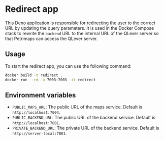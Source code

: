 # Redirect app

This Deno application is responsible for redirecting the user to the correct URL by updating the query parameters.
It is used in the Docker Compose stack to rewrite the `backend` URL to the internal URL of the QLever server so that Petrimaps can access the QLever server.

## Usage

To start the redirect app, you can use the following command:

```sh
docker build -t redirect .
docker run --rm -p 7003:7003 -it redirect
```

## Environment variables

- `PUBLIC_MAPS_URL`: The public URL of the maps service. Default is `http://localhost:7004`.
- `PUBLIC_BACKEND_URL`: The public URL of the backend service. Default is `http://localhost:7001`.
- `PRIVATE_BACKEND_URL`: The private URL of the backend service. Default is `http://server-local:7001`.
